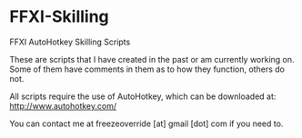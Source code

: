 FFXI-Skilling
=============

FFXI AutoHotkey Skilling Scripts

These are scripts that I have created in the past or am currently working on. Some of them have comments in them as to how they function, others do not.

All scripts require the use of AutoHotkey, which can be downloaded at: http://www.autohotkey.com/

You can contact me at freezeoverride [at] gmail [dot] com if you need to.
